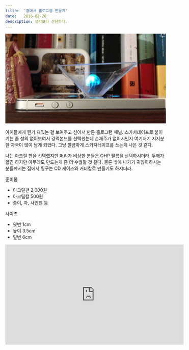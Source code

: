 ```yaml
---
title:  "집에서 홀로그램 만들기"
date:   2016-02-28
description: 생각보다 간단하다.
---
```


<img src="/assets/images/20160228.JPG" />

아이들에게 뭔가 재밌는 걸 보여주고 싶어서 만든 홀로그램 패널. 스카치테이프로 붙이기는 좀 성의 없어보여서 강력본드를 선택했는데 손재주가 없어서인지 여기저기 지저분한 자국이 많이 남게 되었다. 그냥 깔끔하게 스카치테이프를 쓰는게 나은 것 같다. 

나는 아크릴 판을 선택했지만 머리가 비상한 분들은 OHP 필름을 선택하시더라. 두께가 얇긴 하지만 아무래도 만드는게 좀 더 수월할 것 같다. 물론 밖에 나가기 귀찮아하시는 분들께서는 집에서 뒹구는 CD 케이스와 커터칼로 만들기도 하시더라.

준비물

* 아크릴판 2,000원
* 아크릴칼 500원
* 종이, 자, 사인펜 등

사이즈

* 윗변 1cm
* 높이 3.5cm
* 밑변 6cm

<div class="videoWrapper">
	<iframe width="560" height="315" src="https://www.youtube.com/embed/WzcCzKupGUo" frameborder="0" allowfullscreen></iframe>
</div>